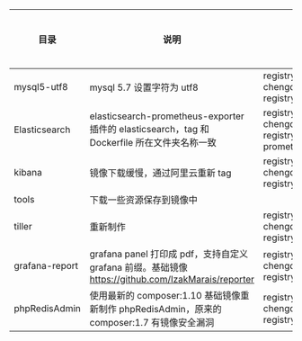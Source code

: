 目录 | 说明 | 默认构建库 | 启动方式
---  | --- | --- | ---
mysql5-utf8 | mysql 5.7 设置字符为 utf8 | registry.cn-chengdu.aliyuncs.com/canxing-registry/mysql:5.7-utf8 |
Elasticsearch | elasticsearch-prometheus-exporter 插件的 elasticsearch，tag 和 Dockerfile 所在文件夹名称一致 | registry.cn-chengdu.aliyuncs.com/canxing-registry/elasticsearch-prometheus-exporter |
kibana | 镜像下载缓慢，通过阿里云重新 tag  | registry.cn-chengdu.aliyuncs.com/canxing-registry/kibana/kibana:7.5.2 |
tools | 下载一些资源保存到镜像中 | |
tiller | 重新制作 | registry.cn-chengdu.aliyuncs.com/canxing-registry/tiller |
grafana-report | grafana panel 打印成 pdf，支持自定义 grafana 前缀。基础镜像 https://github.com/IzakMarais/reporter | registry.cn-chengdu.aliyuncs.com/canxing-registry/grafana-reporter:2.3.1 |
phpRedisAdmin | 使用最新的 composer:1.10 基础镜像重新制作 phpRedisAdmin，原来的 composer:1.7 有镜像安全漏洞 | registry.cn-chengdu.aliyuncs.com/canxing-registry/phpRedisAdmin:v1.13.2 |